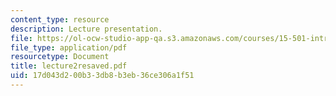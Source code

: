 ```yaml
---
content_type: resource
description: Lecture presentation.
file: https://ol-ocw-studio-app-qa.s3.amazonaws.com/courses/15-501-introduction-to-financial-and-managerial-accounting-spring-2004/17d043d200b33db8b3eb36ce306a1f51_lecture2resaved.pdf
file_type: application/pdf
resourcetype: Document
title: lecture2resaved.pdf
uid: 17d043d2-00b3-3db8-b3eb-36ce306a1f51
---
```

